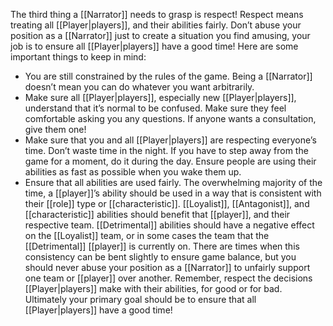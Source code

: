 The third thing a [[Narrator]] needs to grasp is respect! Respect means treating all [[Player|players]], and their abilities fairly. Don’t abuse your position as a [[Narrator]] just to create a situation you find amusing, your job is to ensure all [[Player|players]] have a good time!
Here are some important things to keep in mind:

- You are still constrained by the rules of the game. Being a [[Narrator]] doesn’t mean you can do whatever you want arbitrarily.
- Make sure all [[Player|players]], especially new [[Player|players]], understand that it’s normal to be confused. Make sure they feel comfortable asking you any questions. If anyone wants a consultation, give them one!
- Make sure that you and all [[Player|players]] are respecting everyone’s time. Don’t waste time in the night. If you have to step away from the game for a moment, do it during the day. Ensure people are using their abilities as fast as possible when you wake them up. 
- Ensure that all abilities are used fairly. The overwhelming majority of the time, a [[player]]’s ability should be used in a way that is consistent with their [[role]] type or [[characteristic]]. [[Loyalist]], [[Antagonist]], and [[characteristic]] abilities should benefit that [[player]], and their respective team. [[Detrimental]] abilities should have a negative effect on the [[Loyalist]] team, or in some cases the team that the [[Detrimental]] [[player]] is currently on. There are times when this consistency can be bent slightly to ensure game balance, but you should never abuse your position as a [[Narrator]] to unfairly support one team or [[player]] over another. Remember, respect the decisions [[Player|players]] make with their abilities, for good or for bad. Ultimately your primary goal should be to ensure that all [[Player|players]] have a good time!